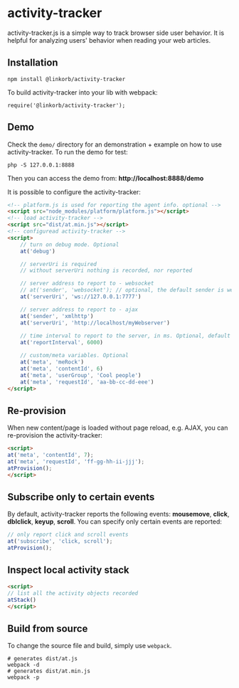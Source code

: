 activity-tracker
========

activity-tracker.js is a simple way to track browser side user behavior. It is helpful for analyzing users' behavior when reading your web articles. 

## Installation
```
npm install @linkorb/activity-tracker
```
To build activity-tracker into your lib with webpack:
```
require('@linkorb/activity-tracker');
```

## Demo

Check the `demo/` directory for an demonstration + example on how to use activity-tracker. To run the demo for test:
```
php -S 127.0.0.1:8888
```
Then you can access the demo from: __http://localhost:8888/demo__

It is possible to configure the activity-tracker:
```html
<!-- platform.js is used for reporting the agent info. optional -->
<script src="node_modules/platform/platform.js"></script>
<!-- load activity-tracker -->
<script src="dist/at.min.js"></script>
<!-- configuread activity-tracker -->
<script>
    // turn on debug mode. Optional
    at('debug')

    // serverUri is required
    // without serverUri nothing is recorded, nor reported

    // server address to report to - websocket
    // at('sender', 'websocket'); // optional, the default sender is websocket
    at('serverUri', 'ws://127.0.0.1:7777')

    // server address to report to - ajax
    at('sender', 'xmlhttp')
    at('serverUri', 'http://localhost/myWebserver')
    
    // time interval to report to the server, in ms. Optional, default 5000
    at('reportInterval', 6000) 

    // custom/meta variables. Optional
    at('meta', 'meRock')
    at('meta', 'contentId', 6)
    at('meta', 'userGroup', 'Cool people')
    at('meta', 'requestId', 'aa-bb-cc-dd-eee')
</script>
```

## Re-provision
When new content/page is loaded without page reload, e.g. AJAX, you can re-provision the activity-tracker:
```html
<script>
at('meta', 'contentId', 7);
at('meta', 'requestId', 'ff-gg-hh-ii-jjj');
atProvision();
</script>
```

## Subscribe only to certain events
By default, activity-tracker reports the following events: __mousemove__, __click__, __dblclick__, __keyup__, __scroll__. You can specify only certain events are reported:
```javascript
// only report click and scroll events
at('subscribe', 'click, scroll');
atProvision();
```

## Inspect local activity stack
```html
<script>
// list all the activity objects recorded
atStack()
</script>
```

## Build from source
To change the source file and build, simply use `webpack`.
```
# generates dist/at.js
webpack -d
# generates dist/at.min.js
webpack -p
```
